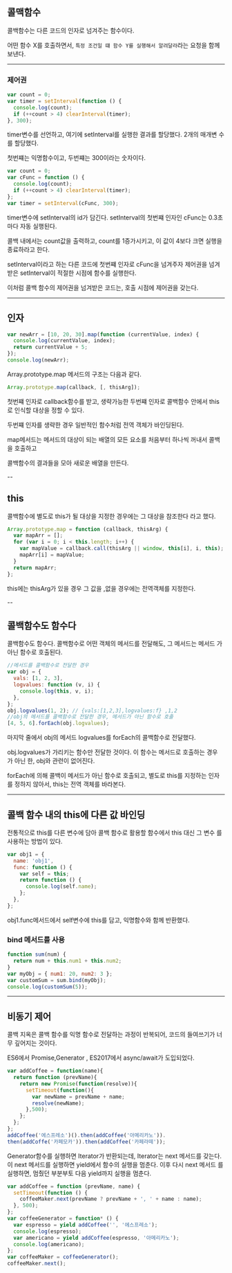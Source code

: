 ## 콜맥함수

콜백함수는 다른 코드의 인자로 넘겨주는 함수이다.

어떤 함수 X를 호출하면서, `특정 조건일 떄 함수 Y를 실행해서 알려달라`라는 요청을
함께 보낸다.

---

### 제어권

```js
var count = 0;
var timer = setInterval(function () {
  console.log(count);
  if (++count > 4) clearInterval(timer);
}, 300);
```

timer변수를 선언하고, 여기에 setInterval를 실행한 결과를 할당했다. 2개의 매개변
수를 할당했다.

첫번쨰는 익명함수이고, 두번쨰는 300이라는 숫자이다.

```js
var count = 0;
var cFunc = function () {
  console.log(count);
  if (++count > 4) clearInterval(timer);
};
var timer = setInterval(cFunc, 300);
```

timer변수에 setInterval의 id가 담긴다. setInterval의 첫번쨰 인자인 cFunc는 0.3초
마다 자동 실행된다.

콜백 내에서는 count값을 출력하고, count를 1증가시키고, 이 값이 4보다 크면 실행을
종료하라고 한다.

setInterval이라고 하는 다른 코드에 첫번쨰 인자로 cFunc을 넘겨주자 제어권을 넘겨
받은 setInterval이 적절한 시점에 함수를 실행한다.

이처럼 콜백 함수의 제어권을 넘겨받은 코드는, 호출 시점에 제어권을 갖는다.

---

## 인자

```js
var newArr = [10, 20, 30].map(function (currentValue, index) {
  console.log(currentValue, index);
  return currentValue + 5;
});
console.log(newArr);
```

Array.prototype.map 메서드의 구조는 다음과 같다.

```js
Array.prototype.map(callback, [, thisArg]);
```

첫번쨰 인자로 callback함수를 받고, 생략가능한 두번쨰 인자로 콜백함수 안에서 this
로 인식할 대상을 정할 수 있다.

두번쨰 인자를 생략한 경우 일반적인 함수처럼 전역 객체가 바인딩된다.

map메서드는 메서드의 대상이 되는 배열의 모든 요소를 처음부터 하나씩 꺼내서 콜백
을 호출하고

콜백함수의 결과들을 모아 새로운 배열을 만든다.

--

## this

콜백함수에 별도로 this가 될 대상을 지정한 경우에는 그 대상을 참조한다 라고 했다.

```jsx
Array.prototype.map = function (callback, thisArg) {
  var mapArr = [];
  for (var i = 0; i < this.length; i++) {
    var mapValue = callback.call(thisArg || window, this[i], i, this);
    mapArr[i] = mapValue;
  }
  return mapArr;
};
```

this에는 thisArg가 있을 경우 그 값을 ,없을 경우에는 전역객체를 지정한다.

--

## 콜백함수도 함수다

콜백함수도 함수다. 콜백함수로 어떤 객체의 메서드를 전달해도, 그 메서드는 메서드
가 아닌 함수로 호출된다.

```js
//메서드를 콜백함수로 전달한 경우
var obj = {
  vals: [1, 2, 3],
  logvalues: function (v, i) {
    console.log(this, v, i);
  },
};
obj.logvalues(1, 2); // {vals:[1,2,3],logvalues:f} ,1,2
//obj의 메서드를 콜백함수로 전달한 경우, 메서드가 아닌 함수로 호출
[4, 5, 6].forEach(obj.logvalues);
```

마지막 줄에서 obj의 메서드 logvalues를 forEach의 콜백함수로 전달했다.

obj.logvalues가 가리키는 함수만 전달한 것이다. 이 함수는 메서드로 호출하는 경우
가 아닌 한, obj와 관련이 없어진다.

forEach에 의해 콜백이 메서드가 아닌 함수로 호출되고, 별도로 this를 지정하는 인자
를 정하지 않아서, this는 전역 객체를 바라본다.

---

## 콜백 함수 내의 this에 다른 값 바인딩

전통적으로 this를 다른 변수에 담아 콜백 함수로 활용할 함수에서 this 대신 그 변수
를 사용하는 방법이 있다.

```js
var obj1 = {
  name: 'obj1',
  func: function () {
    var self = this;
    return function () {
      console.log(self.name);
    };
  },
};
```

obj1.func메서드에서 self변수에 this를 담고, 익명함수와 함께 반환했다.

### bind 메서드를 사용

```js
function sum(num) {
  return num + this.num1 + this.num2;
}
var myObj = { num1: 20, num2: 3 };
var customSum = sum.bind(myObj);
console.log(customSum(5));
```

---

## 비동기 제어

콜백 지옥은 콜백 함수를 익명 함수로 전달하는 과정이 반복되어, 코드의 들여쓰기가
너무 깊어지는 것이다.

ES6에서 Promise,Generator , ES2017에서 async/await가 도입되었다.

```js
var addCoffee = function(name){
  return function (prevName){
    return new Promise(function(resolve)){
      setTimeout(function(){
        var newName = prevName + name;
        resolve(newName);
      },500);
    };
  };
};
addCoffee('에스프레소')().then(addCoffee('아메리카노')).
then(addCoffe('카페모카')).then(addCoffee('카페라떼'));
```

Generator함수를 실행하면 Iterator가 반환되는데, Iterator는 next 메서드를 갖는다.
이 next 메서드를 실행하면 yield에서 함수의 실행을 멈춘다. 이후 다시 next 메서드
를 실행하면, 멈췄던 부분부토 다음 yield까지 실행을 멈춘다.

```js
var addCoffee = function (prevName, name) {
  setTimeout(function () {
    coffeeMaker.next(prevName ? prevName + ', ' + name : name);
  }, 500);
};
var coffeeGenerator = function* () {
  var espresso = yield addCoffee('', '에스프레소');
  console.log(espresso);
  var americano = yield addCoffee(espresso, '아메리카노');
  console.log(americano);
};
var coffeeMaker = coffeeGenerator();
coffeeMaker.next();
```
